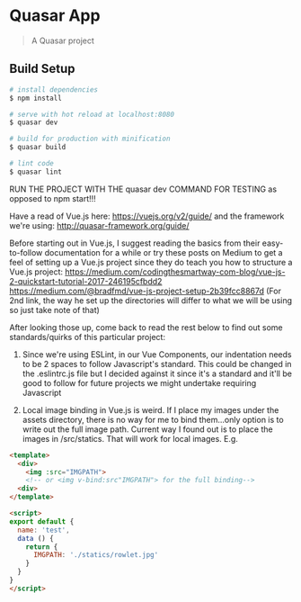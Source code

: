 # Quasar App

> A Quasar project

## Build Setup

``` bash
# install dependencies
$ npm install

# serve with hot reload at localhost:8080
$ quasar dev

# build for production with minification
$ quasar build

# lint code
$ quasar lint
```

RUN THE PROJECT WITH THE
quasar dev
COMMAND FOR TESTING as opposed to npm start!!!

Have a read of Vue.js here: https://vuejs.org/v2/guide/
and the framework we're using: http://quasar-framework.org/guide/

Before starting out in Vue.js, I suggest reading the basics from their
easy-to-follow documentation for a while or try these posts on Medium
to get a feel of setting up a Vue.js project since they do teach you
how to structure a Vue.js project:
https://medium.com/codingthesmartway-com-blog/vue-js-2-quickstart-tutorial-2017-246195cfbdd2
https://medium.com/@bradfmd/vue-js-project-setup-2b39fcc8867d
(For 2nd link, the way he set up the directories will differ to what we will be
using so just take note of that)

After looking those up, come back to read the rest below to find out
some standards/quirks of this particular project:

1) Since we're using ESLint, in our Vue Components, our indentation needs
to be 2 spaces to follow Javascript's standard. This could be changed in
the .eslintrc.js file but I decided against it since it's a standard and
it'll be good to follow for future projects we might undertake requiring
Javascript

2) Local image binding in Vue.js is weird. If I place my images under
the assets directory, there is no way for me to bind them...only option is to write out the full image path.
Current way I found out is to place the images in /src/statics. That will work for local images.
E.g.

``` html
<template>
  <div>
    <img :src="IMGPATH">
    <!-- or <img v-bind:src"IMGPATH"> for the full binding-->
  <div>
</template>

<script>
export default {
  name: 'test',
  data () {
    return {
      IMGPATH: './statics/rowlet.jpg'
    }
  }
}
</script>
```
